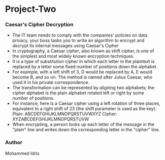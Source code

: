 # Project-Two
### Caesar's Cipher Decryption
* The IT team needs to comply with the companies' policies on data privacy,
your boss tasks you to write an algorithm to encrypt and decrypt its internal messages using
Caesar's Cipher
* In cryptography, a Caesar cipher, also known as shift cipher, is one of the simplest and most widely
known encryption techniques.
* It is a type of substitution cipher in which each letter in the plaintext is replaced by a letter some
fixed number of positions down the alphabet.
* For example, with a left shift of 3, D would be replaced by A, E would become B, and so on. The
method is named after Julius Caesar, who used it in his private correspondence.
* The transformation can be represented by aligning two alphabets; the cipher alphabet is the plain
alphabet rotated left or right by some number of positions.
* For instance, here is a Caesar cipher using a left rotation of three places, equivalent to a right shift
of 23 (the shift parameter is used as the key):
Plain: ABCDEFGHIJKLMNOPQRSTUVWXYZ
Cipher: XYZABCDEFGHIJKLMNOPQRSTUVW
* When encrypting, a person looks up each letter of the message in the "plain" line and writes down
the corresponding letter in the "cipher" line.

### Author

Mohammed Idris
